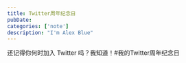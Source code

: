 ```yaml
---
title: Twitter周年纪念日
pubDate:
categories: ['note']
description: "I'm Alex Blue"
---
```


还记得你何时加入 Twitter 吗？我知道！#我的Twitter周年纪念日
